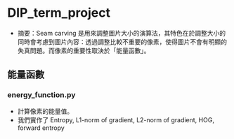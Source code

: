 # DIP_term_project

- 摘要：Seam carving 是用來調整圖片大小的演算法，其特色在於調整大小的同時會考慮到圖片內容：透過調整比較不重要的像素，使得圖片不會有明顯的失真問題。而像素的重要性取決於「能量函數」。

## 能量函數
### energy_function.py
- 計算像素的能量值。
- 我們實作了 Entropy, L1-norm of gradient, L2-norm of gradient, HOG, forward entropy

## 
